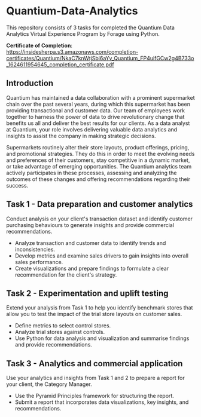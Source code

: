 # Quantium-Data-Analytics
This repository consists of 3 tasks for completed the Quantium Data Analytics Virtual Experience Program by Forage using Python.

**Certificate of Completion**: https://insidesherpa.s3.amazonaws.com/completion-certificates/Quantium/NkaC7knWtjSbi6aYv_Quantium_FP4uifGCw2g4B733o_1624611954645_completion_certificate.pdf

## Introduction
Quantium has maintained a data collaboration with a prominent supermarket chain over the past several years, during which this supermarket has been providing transactional and customer data. Our team of employees work together to harness the power of data to drive revolutionary change that benefits us all and deliver the best results for our clients. As a data analyst at Quantium, your role involves delivering valuable data analytics and insights to assist the company in making strategic decisions.

Supermarkets routinely alter their store layouts, product offerings, pricing, and promotional strategies. They do this in order to meet the evolving needs and preferences of their customers, stay competitive in a dynamic market, or take advantage of emerging opportunities. The Quantium analytics team actively participates in these processes, assessing and analyzing the outcomes of these changes and offering recommendations regarding their success.

## Task 1 - Data preparation and customer analytics
Conduct analysis on your client's transaction dataset and identify customer purchasing behaviours to generate insights and provide commercial recommendations.
- Analyze transaction and customer data to identify trends and inconsistencies. 
- Develop metrics and examine sales drivers to gain insights into overall sales performance. 
- Create visualizations and prepare findings to formulate a clear recommendation for the client's strategy.

## Task 2 - Experimentation and uplift testing
Extend your analysis from Task 1 to help you identify benchmark stores that allow you to test the impact of the trial store layouts on customer sales.
- Define metrics to select control stores.
- Analyze trial stores against controls.
- Use Python for data analysis and visualization and summarise findings and provide recommendations.

## Task 3 - Analytics and commercial application
Use your analytics and insights from Task 1 and 2 to prepare a report for your client, the Category Manager.

- Use the Pyramid Principles framework for structuring the report.
- Submit a report that incorporates data visualizations, key insights, and recommendations.

